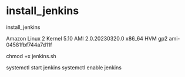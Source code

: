 # install_jenkins
install_jenkins

Amazon Linux 2 Kernel 5.10 AMI 2.0.20230320.0 x86_64 HVM gp2
ami-04581fbf744a7d11f

chmod +x jenkins.sh

systemctl start jenkins
systemctl enable jenkins
